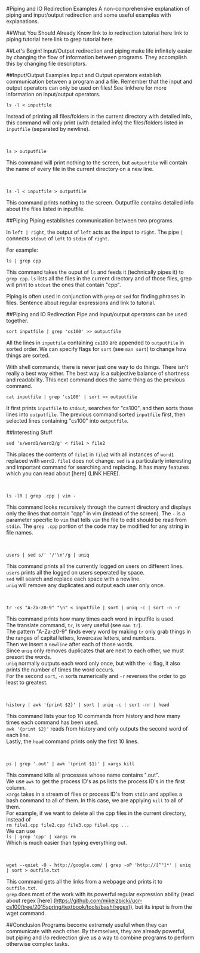 #Piping and IO Redirection Examples
A non-comprehensive explanation of piping and input/output redirection and some useful examples with explanations.

##What You Should Already Know
link to io redirection tutorial here
link to piping tutorial here
link to grep tutorial here

##Let's Begin!
Input/Output redirection and piping make life infinitely easier by changing the flow of information between programs.
They accomplish this by changing file descriptors.

##Input/Output Examples
Input and Output operators establish communication between a program and a file.
Remember that the input and output operators can only be used on files! See linkhere for more information on input/output operators.
```
ls -l < inputfile
```
Instead of printing all files/folders in the current directory with detailed info, this command will only print (with detailed info) the files/folders listed in `inputfile` (separated by newline).

&nbsp;

```
ls > outputfile
```
This command will print nothing to the screen, but `outputfile` will contain the name of every file in the current directory on a new line.
 
&nbsp;

```
ls -l < inputfile > outputfile
```
This command prints nothing to the screen.
Outputfile contains detailed info about the files listed in inputfile.



##Piping
Piping establishes communication between two programs.

In `left | right`, the output of `left` acts as the input to `right`.
The pipe `|` connects `stdout` of `left` to `stdin` of `right`.

For example:
```
ls | grep cpp
```
This command takes the ouput of `ls` and feeds it (technically pipes it) to `grep cpp`.
`ls` lists all the files in the current directory and of those files, grep will print to `stdout` the ones that contain "cpp".

Piping is often used in conjunction with `grep` or `sed` for finding phrases in files.
Sentence about regular expressions and link to tutorial.

##Piping and IO Redirection
Pipe and input/output operators can be used together.

```
sort inputfile | grep 'cs100' >> outputfile
```
All the lines in `inputfile` containing `cs100` are appended to `outputfile` in sorted order.
We can specify flags for `sort` (see `man sort`) to change how things are sorted.

With shell commands, there is never just one way to do things.
There isn't really a best way either.
The best way is a subjective balance of shortness and readability.
This next command does the same thing as the previous command.
```
cat inputfile | grep 'cs100' | sort >> outputfile
```
It first prints `inputfile` to `stdout`, searches for "cs100", and then sorts those lines into `outputfile`.
The previous command sorted `inputfile` first, then selected lines containing "cs100" into `outputfile`.


##Interesting Stuff
```
sed 's/word1/word2/g' < file1 > file2
```
This places the contents of `file1` in `file2` with all instances of `word1` replaced with `word2`.
`file1` does not change.
`sed` is a particularly interesting and important command for searching and replacing.
It has many features which you can read about [here] (LINK HERE).  

&nbsp;

```
ls -lR | grep .cpp | vim -
```
This command looks recursively through the current directory and displays only the lines that contain "cpp" in vim (instead of the screen).
The `-` is a parameter specific to `vim` that tells `vim` the file to edit should be read from `stdin`.
The `grep .cpp` portion of the code may be modified for any string in file names.  

&nbsp;

```
users | sed s/' '/'\n'/g | uniq 
```
This command prints all the currently logged on users on different lines.  
`users` prints all the logged on users seperated by space.  
`sed` will search and replace each space with a newline.  
`uniq` will remove any duplicates and output each user only once.  
 
&nbsp;

```
tr -cs "A-Za-z0-9" "\n" < inputfile | sort | uniq -c | sort -n -r
```
This command prints how many times each word in inputfile is used.  
The translate command, `tr`, is very useful (see `man tr`).  
The pattern "A-Za-z0-9" finds every word by making `tr` only grab things in the ranges of capital letters, lowercase letters, and numbers.  
Then we insert a `newline` after each of those words.  
Since `uniq` only removes duplicates that are next to each other, we must presort the words.  
`uniq` normally outputs each word only once, but with the `-c` flag, it also prints the number of times the word occurs.  
For the second `sort`, `-n` sorts numerically and `-r` reverses the order to go least to greatest.  
  
&nbsp;

```
history | awk '{print $2}' | sort | uniq -c | sort -nr | head
```
This command lists your top 10 commands from history and how many times each command has been used.  
`awk '{print $2}'` reads from history and only outputs the second word of each line.  
Lastly, the `head` command prints only the first 10 lines.  

&nbsp;

```
ps | grep '.out' | awk '(print $1)' | xargs kill
```

This command kills all processes whose name contains ".out".   
We use `awk` to get the process ID's as ps lists the process ID's in the first column.  
`xargs` takes in a stream of files or process ID's from `stdin` and applies a bash command to all of them. In this case, we are applying `kill` to all of them.  
For example, if we want to delete all the cpp files in the current directory, instead of  
`rm file1.cpp file2.cpp file3.cpp file4.cpp ...`  
We can use  
`ls | grep 'cpp' | xargs rm`    
Which is much easier than typing everything out.  
 
&nbsp;

```
wget --quiet -O - http://google.com/ | grep -oP 'http://[^"]*' | uniq | sort > outfile.txt
```
This command gets all the links from a webpage and prints it to `outfile.txt`.   
`grep` does most of the work with its powerful regular expression ability (read about regex [here] (https://github.com/mikeizbicki/ucr-cs100/tree/2015spring/textbook/tools/bash/regex)), but its input is from the wget command.  


##Conclusion
Programs become extremely useful when they can communicate with each other.
By themselves, they are already powerful, but piping and i/o redirection give us a way to combine programs to perform otherwise complex tasks.
